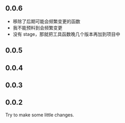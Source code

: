 ## 0.0.6

- 移除了后期可能会频繁变更的函数
- 我不能预料到会频繁变更
- 没有 stage，那就把工具函数晚几个版本再加到项目中

## 0.0.5

## 0.0.4

## 0.0.3

## 0.0.2

Try to make some little changes.

